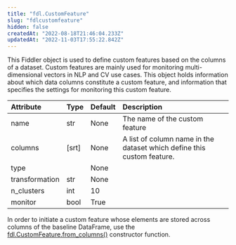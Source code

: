 ```yaml
---
title: "fdl.CustomFeature"
slug: "fdlcustomfeature"
hidden: false
createdAt: "2022-08-18T21:46:04.233Z"
updatedAt: "2022-11-03T17:55:22.842Z"
---
```

This Fiddler object is used to define custom features based on the columns of a dataset. Custom features are mainly used for monitoring multi-dimensional vectors in NLP and CV use cases. This object holds information about which data columns constitute a custom feature, and information that specifies the settings for monitoring this custom feature.

| Attribute      | Type  | Default | Description                                                            |
| :------------- | :---- | :------ | :--------------------------------------------------------------------- |
| name           | str   | None    | The name of the custom feature                                         |
| columns        | [srt] | None    | A list of column name in the dataset which define this custom feature. |
| type           |       | None    |                                                                        |
| transformation | str   | None    |                                                                        |
| n_clusters     | int   | 10      |                                                                        |
| monitor        | bool  | True    |                                                                        |

In order to initiate a custom feature whose elements are stored across columns of the baseline DataFrame, use the [fdl.CustomFeature.from_columns()](https://dash.readme.com/project/fiddler/v1.3/refs/fdlcustomfeaturefrom_columns) constructor function.
